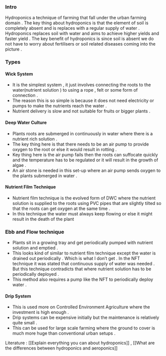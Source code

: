 
### Intro 

Hydroponics a technique of farming that fall under the urban farming domain . The key thing about hydroponics is that the element of soil is completely absent and is replaces with a regular supply of water . Hydroponics replaces soil with water and aims to achieve higher yields and faster yield . The key benefit of hydroponics is since soil is absent we do not have to worry about fertilisers or soil related diseases coming into the picture . 


### Types

#### Wick System 

- It is the simplest system , it just involves connecting the roots to the water(nutrient solution ) to using a rope  , felt or some form of connection . 
- The reason this is so simple is because it does not need electricity or pumps to make the nutrients reach the water . 
- Nutrient delivery is slow and not suitable for fruits or bigger plants . 


#### Deep Water Culture 

- Plants roots are submerged in continuously in water where there is a nutrient rich solution .
- The key thing here is that there needs to be an air pump to provide oxygen to the root or else it would result in rotting . 
- Key thing here is the air pump fails then the roots can suffocate quickly  and the temperature has to be regulated or it will result in the growth of algae . 
- An air stone is needed in this set-up where an air pump sends oxygen to the plants submerged in water . 


#### Nutrient Film Technique 

- Nutrient film technique is the evolved form of DWC where the nutrient solution is supplied to the roots using PVC pipes that are slightly tilted so that the roots can get oxygen at the same time . 
- In this technique the water must always keep flowing or else it might result in the death of the plant 


### Ebb and Flow technique 

- Plants sit in a growing tray and get periodically pumped with nutrient solution and emptied . 
- This looks kind of similar to nutrient film technique except the water is drained out periodically . Which is what I don’t get . In the NFT technique it was stated that continuous supply of water was needed . But this technique contradicts that where nutrient solution has to be periodically deployed . 
- This method also requires a pump like the NFT to periodically deploy water . 


#### Drip System 

- This is used more on Controlled Environment Agriculture where the investment is high enough . 
- Drip systems can be expensive initially but the maintenance is relatively quite small . 
- This can be used for large scale farming where the ground to cover is much more huge than conventional urban setups . 









Literature : [[Explain everything you can about hydroponics]] , [[What are the differences between hydroponics and aeroponics]]